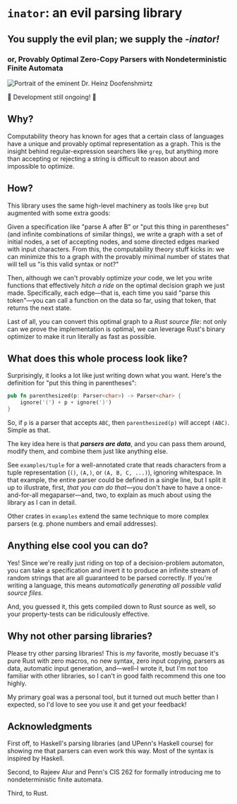 # `inator`: an evil parsing library
## You supply the evil plan; we supply the _**-inator!**_
### or, Provably Optimal Zero-Copy Parsers with Nondeterministic Finite Automata

![Portrait of the eminent Dr. Heinz Doofenshmirtz](http://images6.fanpop.com/image/polls/1198000/1198459_1364687083851_full.jpg)

🚧 Development still ongoing! 🚧

## Why?
Computability theory has known for ages that a certain class of languages have a unique and provably optimal representation as a graph.
This is the insight behind regular-expression searchers like `grep`, but anything more than accepting or rejecting a string is difficult to reason about and impossible to optimize.

## How?
This library uses the same high-level machinery as tools like `grep` but augmented with some extra goods:

Given a specification like "parse A after B" or "put this thing in parentheses" (and infinite combinations of similar things), we write a graph with a set of initial nodes, a set of accepting nodes, and some directed edges marked with input characters.
From this, the computability theory stuff kicks in: we can minimize this to a graph with the provably minimal number of states that will tell us "is this valid syntax or not?"

Then, although we can't provably optimize _your_ code, we let you write functions that effectively _hitch a ride_ on the optimal decision graph we just made.
Specifically, each edge—that is, each time you said "parse this token"—you can call a function on the data so far, using that token, that returns the next state.

Last of all, you can convert this optimal graph to a _Rust source file_: not only can we prove the implementation is optimal, we can leverage Rust's binary optimizer to make it run literally as fast as possible.

## What does this whole process look like?

Surprisingly, it looks a lot like just writing down what you want. Here's the definition for "put this thing in parentheses":

```rust
pub fn parenthesized(p: Parser<char>) -> Parser<char> {
    ignore('(') + p + ignore(')')
}
```

So, if `p` is a parser that accepts `ABC`, then `parenthesized(p)` will accept `(ABC)`. Simple as that.

The key idea here is that ***parsers are data***, and you can pass them around, modify them, and combine them just like anything else.

See `examples/tuple` for a well-annotated crate that reads characters from a tuple representation (`()`, `(A,)`, or `(A, B, C, ...)`), ignoring whitespace.
In that example, the entire parser could be defined in a single line, but I split it up to illustrate, first, _that you can do that_—you don't have to have a once-and-for-all megaparser—and, two, to explain as much about using the library as I can in detail.

Other crates in `examples` extend the same technique to more complex parsers (e.g. phone numbers and email addresses).

## Anything else cool you can do?

Yes! Since we're really just riding on top of a decision-problem automaton, you can take a specification and invert it to produce an infinite stream of random strings that are all guaranteed to be parsed correctly.
If you're writing a language, this means _automatically generating all possible valid source files_.

And, you guessed it, this gets compiled down to Rust source as well, so your property-tests can be ridiculously effective.

## Why not other parsing libraries?

Please try other parsing libraries! This is _my_ favorite, mostly becuase it's pure Rust with zero macros, no new syntax, zero input copying, parsers as data, automatic input generation, and—well–I wrote it, but I'm not too familiar with other libraries, so I can't in good faith recommend this one too highly.

My primary goal was a personal tool, but it turned out much better than I expected, so I'd love to see you use it and get your feedback!

## Acknowledgments

First off, to Haskell's parsing libraries (and UPenn's Haskell course) for showing me that parsers can even work this way. Most of the syntax is inspired by Haskell.

Second, to Rajeev Alur and Penn's CIS 262 for formally introducing me to nondeterministic finite automata.

Third, to Rust.
